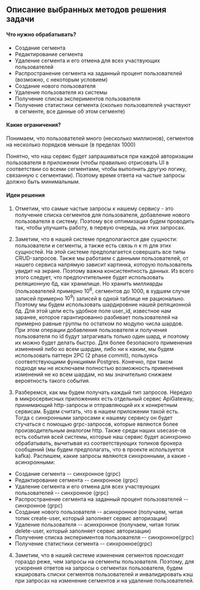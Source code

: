 ## Описание выбранных методов решения задачи

#### Что нужно обрабатывать? 

- Создание сегмента
- Редактирование сегмента
- Удаление сегмента и его отмена для всех участвующих пользователей
- Распространение сегмента на заданный процент пользователей (возможно, с некоторым условием)
- Создание нового пользователя
- Удаление пользователя из системы
- Получение списка экспериментов пользователя
- Получение статистики сегмента (сколько пользователей участвуют в сегменте, все данные об этом сегменте)

#### Какие ограничения?

Понимаем, что пользователей много (несколько миллионов), сегментов на несколько порядков меньше (в пределах 1000)

Понятно, что наш сервис будет запрашиваться при каждой авторизации пользователя в приложении (чтобы правильно отрисовать UI в соответствии со всеми сегментами, чтобы выполнить другую логику, связанную с сегментами). Поэтому время ответа на частые запросы должно быть минимальным. 

#### Идеи решения

1) Отметим, что самые частые запросы к нашему сервису - это получение списка сегментов для пользователя, добавление нового пользователя в систему. Поэтому все оптимизации будем проводить так, чтобы улучшить работу, в первую очередь, на этих запросах. 

2) Заметим, что в нашей системе предполагаются две сущности: пользователи и сегменты, а также есть связь n к m для этих сущностей. На этой системе предполагается совершать все типы CRUD-запросов. Также мы работаем с данными пользователей, от нашего сервиса напрямую зависит картинка, которую пользователь увидит на экране. Поэтому важна консистентность данных. Из всего этого следует, что предпочтительнее будет использовать реляционную бд, как хранилище. Но хранить миллиарды (пользователей примерно $10^6$, сегментов до 1000, в худшем случае записей примерно $10^9$) записей в одной таблице не рационально. Поэтому мы будем использовать шардировние нашей реляционной бд. Для этой цели есть удобное поле user_id, известное нам заранее, которое гарантированно разбивает пользователей на примерно равные группы по остатком по модулю числа шардов. При этом операции добавления пользователя и получения пользователя по id будут затрагивать только один шард, и поэтому их можно будет делать быстро. Для более безопасного применения изменений либо ко всем шардам, либо ни к каким, мы будем использовать паттерн 2PC (2 phase commit), пользуясь соответствующими функциями Postgres. Конечно, при таком подходе мы не исключаем полностью возможность применения изменений не ко всем шардам, но мы значительно снижаем вероятность такого события. 

3) Разберемся, как мы будем получать каждый тип запросов. Нередко в микросервисных приложениях есть отдельный сервис ApiGateway, принимающий http-запросы и отправляющий их к конкретным сервисам. Будем считать, что в нашем приложении такой есть. Тогда с синхронными запросами к нашему сервису он будет стучаться с помощью grpc-запросов, которые являются более производительным аналогом http. Также среди наших usecase-ов есть события всей системы, которые наш сервис будет асинхронно обрабатывать, вычитывая из соответствующих топиков брокера сообщений (мы будем предполагать, что в проекте используется kafka). Распишем, какие запросы являются синхронными, а какие - асинхронными:


- Создание сегмента -- синхронное (grpc)
- Редактирование сегмента -- синхронное (grpc)
- Удаление сегмента и его отмена для всех участвующих пользователей -- синхронное (grpc)
- Распространение сегмента на заданный процент пользователей -- синхронное (grpc)
- Создание нового пользователя -- асинхронное (получаем, читая топик create-user, который заполняет сервис авторизации)
- Удаление пользователя -- асинхронное (получаем, читая топик delete-user, который заполняет сервис авторизации)
- Получение списка экспериментов пользователя -- синхронное(grpc)
- Получение статистики сегмента -- синхронное(grpc)

4) Заметим, что в нашей системе изменения сегментов происходят гораздо реже, чем запросы на сегменты пользователя. Поэтому, для ускорения ответов на запросы о сегментах пользователя, будем кэшировать списки сегментов пользователей и инвалидировать кэш при запросах на изменение сегментов и на удаление пользователей.